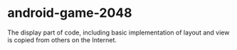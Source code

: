 # android-game-2048
The display part of code, including basic implementation of layout and view is copied from others on the Internet.
